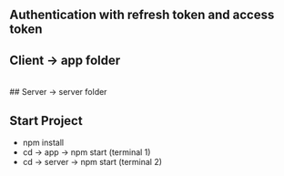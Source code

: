## Authentication with refresh token and access token

## Client -> app folder
<br />
## Server -> server folder

## Start Project
- npm install
- cd -> app -> npm start (terminal 1)
- cd -> server -> npm start (terminal 2)
  
